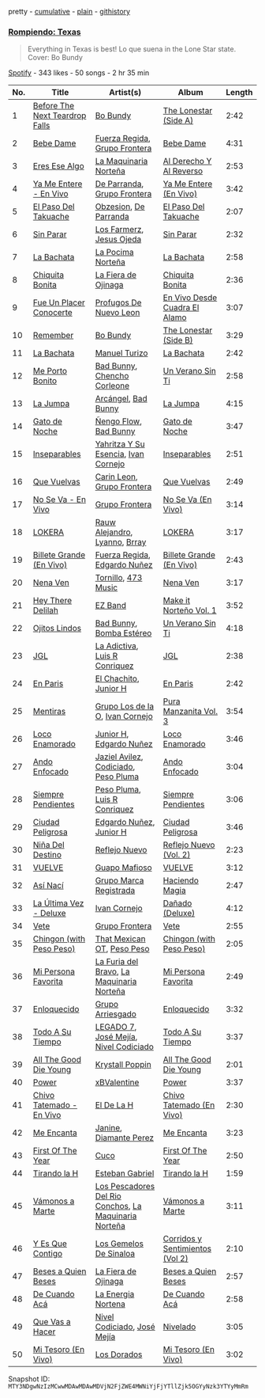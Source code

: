 pretty - [cumulative](/playlists/cumulative/37i9dQZF1DX39Eq6MmYdni.md) - [plain](/playlists/plain/37i9dQZF1DX39Eq6MmYdni) - [githistory](https://github.githistory.xyz/mackorone/spotify-playlist-archive/blob/main/playlists/plain/37i9dQZF1DX39Eq6MmYdni)

### [Rompiendo: Texas](https://open.spotify.com/playlist/37i9dQZF1DX39Eq6MmYdni)

> Everything in Texas is best! Lo que suena in the Lone Star state\. Cover: Bo Bundy

[Spotify](https://open.spotify.com/user/spotify) - 343 likes - 50 songs - 2 hr 35 min

| No. | Title | Artist(s) | Album | Length |
|---|---|---|---|---|
| 1 | [Before The Next Teardrop Falls](https://open.spotify.com/track/4Om2jfATPD0nhnEcaI0U1H) | [Bo Bundy](https://open.spotify.com/artist/5Tm0Q6noHS5KjlsvFwHoFS) | [The Lonestar \(Side A\)](https://open.spotify.com/album/1rJiyZO8IkLAG0oWweOrHp) | 2:42 |
| 2 | [Bebe Dame](https://open.spotify.com/track/0mzsLrUNazBaRfYZfjmpSV) | [Fuerza Regida](https://open.spotify.com/artist/0ys2OFYzWYB5hRDLCsBqxt), [Grupo Frontera](https://open.spotify.com/artist/6XkjpgcEsYab502Vr1bBeW) | [Bebe Dame](https://open.spotify.com/album/6PdUbuaqXLdQKPGFLhLpRC) | 4:31 |
| 3 | [Eres Ese Algo](https://open.spotify.com/track/6rOy9SIawgruuIWLP5divC) | [La Maquinaria Norteña](https://open.spotify.com/artist/7uGhSk7fVURjDaiXW1FSbL) | [Al Derecho Y Al Reverso](https://open.spotify.com/album/6JfzdeEyiw6njloEcMZwnN) | 2:53 |
| 4 | [Ya Me Entere \- En Vivo](https://open.spotify.com/track/4FjYDIaDlu3xf8JQrfgTBW) | [De Parranda](https://open.spotify.com/artist/0OTHm6AFLxgeTm0gHNOuWi), [Grupo Frontera](https://open.spotify.com/artist/6XkjpgcEsYab502Vr1bBeW) | [Ya Me Entere \(En Vivo\)](https://open.spotify.com/album/0P74VgufHFNWnZrrn9Xhpe) | 3:42 |
| 5 | [El Paso Del Takuache](https://open.spotify.com/track/1nGV2dsyvEERSd980EZ4e3) | [Obzesion](https://open.spotify.com/artist/38b0HYhJsCesXvtdCbRCRS), [De Parranda](https://open.spotify.com/artist/0OTHm6AFLxgeTm0gHNOuWi) | [El Paso Del Takuache](https://open.spotify.com/album/78vX2XhNb2r2XIlKxjb1tA) | 2:07 |
| 6 | [Sin Parar](https://open.spotify.com/track/1j9MDOCurWVaMqe0WGocEz) | [Los Farmerz](https://open.spotify.com/artist/5aZppZ1lCv3Y09RuunlN1a), [Jesus Ojeda](https://open.spotify.com/artist/34wCbs9ngJ1JODEESTindr) | [Sin Parar](https://open.spotify.com/album/6RCOTMBvh5h0bcrpbyk1WS) | 2:32 |
| 7 | [La Bachata](https://open.spotify.com/track/4h3L3S6gEEKGETQHrGZafH) | [La Pocima Norteña](https://open.spotify.com/artist/0R03Yxwm5XGODyeMHO0eXj) | [La Bachata](https://open.spotify.com/album/7IoQkL9C3vfSmF0Q9mXelv) | 2:58 |
| 8 | [Chiquita Bonita](https://open.spotify.com/track/2OE3DPyc9S0IBLhy9S3vcn) | [La Fiera de Ojinaga](https://open.spotify.com/artist/6qm0DFounuQWwu6IF0ZGH2) | [Chiquita Bonita](https://open.spotify.com/album/3Opmczjz0JKKUrX9LFJ0FB) | 2:36 |
| 9 | [Fue Un Placer Conocerte](https://open.spotify.com/track/0eIes8zppnvfSSz9x4pnF9) | [Profugos De Nuevo Leon](https://open.spotify.com/artist/6xCiFhON3LPyvwIGvAGnwp) | [En Vivo Desde Cuadra El Alamo](https://open.spotify.com/album/2ncCGrHwvWn4uhWkIhy9lo) | 3:07 |
| 10 | [Remember](https://open.spotify.com/track/1QCkjXXUc9XXBXa4Xb00ia) | [Bo Bundy](https://open.spotify.com/artist/5Tm0Q6noHS5KjlsvFwHoFS) | [The Lonestar \(Side B\)](https://open.spotify.com/album/06umNxBSyTAPfB3XYfn95D) | 3:29 |
| 11 | [La Bachata](https://open.spotify.com/track/5ww2BF9slyYgNOk37BlC4u) | [Manuel Turizo](https://open.spotify.com/artist/0tmwSHipWxN12fsoLcFU3B) | [La Bachata](https://open.spotify.com/album/1TpGeAzOJgAGdPkcWl95r2) | 2:42 |
| 12 | [Me Porto Bonito](https://open.spotify.com/track/6Sq7ltF9Qa7SNFBsV5Cogx) | [Bad Bunny](https://open.spotify.com/artist/4q3ewBCX7sLwd24euuV69X), [Chencho Corleone](https://open.spotify.com/artist/37230BxxYs9ksS7OkZw3IU) | [Un Verano Sin Ti](https://open.spotify.com/album/3RQQmkQEvNCY4prGKE6oc5) | 2:58 |
| 13 | [La Jumpa](https://open.spotify.com/track/5MxFWjuqQIsbNWbMdMdbli) | [Arcángel](https://open.spotify.com/artist/4SsVbpTthjScTS7U2hmr1X), [Bad Bunny](https://open.spotify.com/artist/4q3ewBCX7sLwd24euuV69X) | [La Jumpa](https://open.spotify.com/album/6LOhj1aK7vkGHJXtKU16PN) | 4:15 |
| 14 | [Gato de Noche](https://open.spotify.com/track/54ELExv56KCAB4UP9cOCzC) | [Ñengo Flow](https://open.spotify.com/artist/12vb80Km0Ew53ABfJOepVz), [Bad Bunny](https://open.spotify.com/artist/4q3ewBCX7sLwd24euuV69X) | [Gato de Noche](https://open.spotify.com/album/2GS2h80Dp8rFdGEa0j0JhH) | 3:47 |
| 15 | [Inseparables](https://open.spotify.com/track/57GWBz1UtT6iei1jrbkovI) | [Yahritza Y Su Esencia](https://open.spotify.com/artist/51ZSh80McCt7vbqHouzW0A), [Ivan Cornejo](https://open.spotify.com/artist/6PH3FLQAxtqYy46Zv08bpV) | [Inseparables](https://open.spotify.com/album/31DfpAhFnPyIXUZFWdu32y) | 2:51 |
| 16 | [Que Vuelvas](https://open.spotify.com/track/6Um358vY92UBv5DloTRX9L) | [Carin Leon](https://open.spotify.com/artist/66ihevNkSYNzRAl44dx6jJ), [Grupo Frontera](https://open.spotify.com/artist/6XkjpgcEsYab502Vr1bBeW) | [Que Vuelvas](https://open.spotify.com/album/3dLJKctfTGFr731SvtnS3j) | 2:49 |
| 17 | [No Se Va \- En Vivo](https://open.spotify.com/track/23Lyy7ZXRvzfgH4JtDkKrX) | [Grupo Frontera](https://open.spotify.com/artist/6XkjpgcEsYab502Vr1bBeW) | [No Se Va \(En Vivo\)](https://open.spotify.com/album/5jgCL0iatyi00rPPXjmYS3) | 3:14 |
| 18 | [LOKERA](https://open.spotify.com/track/79HZAZNnOE97rb2hnI0XQr) | [Rauw Alejandro](https://open.spotify.com/artist/1mcTU81TzQhprhouKaTkpq), [Lyanno](https://open.spotify.com/artist/1Ts9of7VPZElwPQnqnDSfW), [Brray](https://open.spotify.com/artist/1GKIlPFdcewHtpDVCQ8zmJ) | [LOKERA](https://open.spotify.com/album/4vJcqwIGUuk5TeP29OPovU) | 3:17 |
| 19 | [Billete Grande \(En Vivo\)](https://open.spotify.com/track/3XfUFGzbr0LmwFVoLXd9cO) | [Fuerza Regida](https://open.spotify.com/artist/0ys2OFYzWYB5hRDLCsBqxt), [Edgardo Nuñez](https://open.spotify.com/artist/0mA4dkNGiN4fqTBi2SLlAv) | [Billete Grande \(En Vivo\)](https://open.spotify.com/album/3qYGLHQB2krhFp27Hm62Ip) | 2:43 |
| 20 | [Nena Ven](https://open.spotify.com/track/2a9jv3CXsBaW6sZoXEeOrk) | [Tornillo](https://open.spotify.com/artist/5OGraDcSkO4oTWthkm77WL), [473 Music](https://open.spotify.com/artist/5RNHJe1xtJ3dKLb28DPT0V) | [Nena Ven](https://open.spotify.com/album/0VowgdMO0zg5SAsvTvFTb3) | 3:17 |
| 21 | [Hey There Delilah](https://open.spotify.com/track/6DcuRMCIu66fLSGiS0MgZ8) | [EZ Band](https://open.spotify.com/artist/2gTWLwanLiNZFR0iNPD847) | [Make it Norteño Vol\. 1](https://open.spotify.com/album/7h2wTuvmqp4qoDfrOh10rs) | 3:52 |
| 22 | [Ojitos Lindos](https://open.spotify.com/track/3k3NWokhRRkEPhCzPmV8TW) | [Bad Bunny](https://open.spotify.com/artist/4q3ewBCX7sLwd24euuV69X), [Bomba Estéreo](https://open.spotify.com/artist/5n9bMYfz9qss2VOW89EVs2) | [Un Verano Sin Ti](https://open.spotify.com/album/3RQQmkQEvNCY4prGKE6oc5) | 4:18 |
| 23 | [JGL](https://open.spotify.com/track/5kpxVMDvYGRmNqawPqDTYR) | [La Adictiva](https://open.spotify.com/artist/49EE6lVLgU8sp7dFgPshgM), [Luis R Conriquez](https://open.spotify.com/artist/0pePYDrJGk8gqMRbXrLJC8) | [JGL](https://open.spotify.com/album/1VwBEj5qv0cbe78LJmANhW) | 2:38 |
| 24 | [En Paris](https://open.spotify.com/track/1Fuc3pBiPFxAeSJoO8tDh5) | [El Chachito](https://open.spotify.com/artist/6OP8Y0UsezppFkU1hZU6EJ), [Junior H](https://open.spotify.com/artist/7Gi6gjaWy3DxyilpF1a8Is) | [En Paris](https://open.spotify.com/album/02t065wNWRCc7Yz9jG0ahR) | 2:42 |
| 25 | [Mentiras](https://open.spotify.com/track/3jRZg6U0m9Ir115Wt66ebU) | [Grupo Los de la O](https://open.spotify.com/artist/1glBi4zyzqaSQoy8ReU0rz), [Ivan Cornejo](https://open.spotify.com/artist/6PH3FLQAxtqYy46Zv08bpV) | [Pura Manzanita Vol\. 3](https://open.spotify.com/album/1FRle61xaVcvcjaD5PvNG7) | 3:54 |
| 26 | [Loco Enamorado](https://open.spotify.com/track/0V6NB0qBW7Vvm7RuSoHszG) | [Junior H](https://open.spotify.com/artist/7Gi6gjaWy3DxyilpF1a8Is), [Edgardo Nuñez](https://open.spotify.com/artist/0mA4dkNGiN4fqTBi2SLlAv) | [Loco Enamorado](https://open.spotify.com/album/506DULSIp4Bs7qDdUWpq0N) | 3:46 |
| 27 | [Ando Enfocado](https://open.spotify.com/track/1Gm2qMRuxnuqnM62xyp89d) | [Jaziel Avilez](https://open.spotify.com/artist/6LC8g4SRSqJ4zm6sQeutFZ), [Codiciado](https://open.spotify.com/artist/0IoWUuXfqpkfpxBRzthHU4), [Peso Pluma](https://open.spotify.com/artist/12GqGscKJx3aE4t07u7eVZ) | [Ando Enfocado](https://open.spotify.com/album/74aFegGXDQOr3fJPtf5QYq) | 3:04 |
| 28 | [Siempre Pendientes](https://open.spotify.com/track/3gfSH9aYZbyGjdmbeoWliw) | [Peso Pluma](https://open.spotify.com/artist/12GqGscKJx3aE4t07u7eVZ), [Luis R Conriquez](https://open.spotify.com/artist/0pePYDrJGk8gqMRbXrLJC8) | [Siempre Pendientes](https://open.spotify.com/album/3ri7jQpYUr63gKKyoihGCN) | 3:06 |
| 29 | [Ciudad Peligrosa](https://open.spotify.com/track/3AzpG3c25sZQNaQi8qTTDQ) | [Edgardo Nuñez](https://open.spotify.com/artist/0mA4dkNGiN4fqTBi2SLlAv), [Junior H](https://open.spotify.com/artist/7Gi6gjaWy3DxyilpF1a8Is) | [Ciudad Peligrosa](https://open.spotify.com/album/2FAmIkxoyJ4VMjrY2M6nV3) | 3:46 |
| 30 | [Niña Del Destino](https://open.spotify.com/track/2qw6rZeBqI6x6CJcdREYaR) | [Reflejo Nuevo](https://open.spotify.com/artist/48x8d1G7hZkHfnbIhz9fi8) | [Reflejo Nuevo \(Vol\. 2\)](https://open.spotify.com/album/2IQmLAtsUIO2ftjId0yq3J) | 2:23 |
| 31 | [VUELVE](https://open.spotify.com/track/3YadGCBjSGDedx1DY1J6na) | [Guapo Mafioso](https://open.spotify.com/artist/6qtQo5MNDq83A1EFwV9c7a) | [VUELVE](https://open.spotify.com/album/67iW8im1aB9TqlHrHxSqiX) | 3:12 |
| 32 | [Así Nací](https://open.spotify.com/track/45Ugm9xuEUtnItECxHghGx) | [Grupo Marca Registrada](https://open.spotify.com/artist/1gW6pz5n1aK249L0GvfQCC) | [Haciendo Magia](https://open.spotify.com/album/4rwLalJchv9A2bdClzPncy) | 2:47 |
| 33 | [La Última Vez \- Deluxe](https://open.spotify.com/track/1XX3sKKZN3DfWeFpMAc2WX) | [Ivan Cornejo](https://open.spotify.com/artist/6PH3FLQAxtqYy46Zv08bpV) | [Dañado \(Deluxe\)](https://open.spotify.com/album/7dFnP4kqkS8va6P0UiVKaW) | 4:12 |
| 34 | [Vete](https://open.spotify.com/track/2QUlF7O0auutIII6Ntd7ZS) | [Grupo Frontera](https://open.spotify.com/artist/6XkjpgcEsYab502Vr1bBeW) | [Vete](https://open.spotify.com/album/36D06EKe6KD6Glf1VxWfgW) | 2:55 |
| 35 | [Chingon \(with Peso Peso\)](https://open.spotify.com/track/5QCVFEOXmI9mCqiAZvokpW) | [That Mexican OT](https://open.spotify.com/artist/3BAgmPNIK5IJl7zMK1wvMA), [Peso Peso](https://open.spotify.com/artist/4sUMXGoB71qnOF7H691QGj) | [Chingon \(with Peso Peso\)](https://open.spotify.com/album/3FalVFmeeAijs0YIuD39px) | 2:05 |
| 36 | [Mi Persona Favorita](https://open.spotify.com/track/0SxuYEU9W9gmiQfSacWg7X) | [La Furia del Bravo](https://open.spotify.com/artist/0CwDMNmupPq7JSl4uxPWV3), [La Maquinaria Norteña](https://open.spotify.com/artist/7uGhSk7fVURjDaiXW1FSbL) | [Mi Persona Favorita](https://open.spotify.com/album/4pF5NjEqkWXMPSbhNZWuPZ) | 2:49 |
| 37 | [Enloquecido](https://open.spotify.com/track/4uk8GguFehn7djGvFJTUUT) | [Grupo Arriesgado](https://open.spotify.com/artist/5NUPPRjsbXHNyVDrUESYeh) | [Enloquecido](https://open.spotify.com/album/4LW4JlE1RfilioKkkhwMho) | 3:32 |
| 38 | [Todo A Su Tiempo](https://open.spotify.com/track/6EZXRINHTCGDwZzboCgDML) | [LEGADO 7](https://open.spotify.com/artist/7yCGrS6Xh3UngvY6Ad5sMJ), [José Mejía](https://open.spotify.com/artist/111WEufNVhB1lRCVHAqEve), [Nivel Codiciado](https://open.spotify.com/artist/5aHKxMwIrPVwy4m6FTOiXK) | [Todo A Su Tiempo](https://open.spotify.com/album/6YMvCl7JdI3KIOEwuz0b2g) | 3:37 |
| 39 | [All The Good Die Young](https://open.spotify.com/track/4t1gQOs4QcrGgTrLZx3gGL) | [Krystall Poppin](https://open.spotify.com/artist/3DIquQWs6ZlFAKdahiPCwC) | [All The Good Die Young](https://open.spotify.com/album/0zjfydrXGgTQZ2H7GEo5WE) | 2:01 |
| 40 | [Power](https://open.spotify.com/track/1hSrp2LyVkM94tHCjgXFcP) | [xBValentine](https://open.spotify.com/artist/4THqvMsBc72amqxSB45LDu) | [Power](https://open.spotify.com/album/5KwcQ04KPcKSG5EJD0RHtj) | 3:37 |
| 41 | [Chivo Tatemado \- En Vivo](https://open.spotify.com/track/6U207u3B4SLqShzWtoslWe) | [El De La H](https://open.spotify.com/artist/5JRFF4doyWWw1oWC4th6O1) | [Chivo Tatemado \(En Vivo\)](https://open.spotify.com/album/4OagC3XpInN33XfWNbuvnQ) | 2:30 |
| 42 | [Me Encanta](https://open.spotify.com/track/5pKPM9W3sfUjXrqfczJGVf) | [Janine](https://open.spotify.com/artist/0lu4CrVNwnwEblIqvD5A5z), [Diamante Perez](https://open.spotify.com/artist/19fMyo1p52veAVamJgbbcF) | [Me Encanta](https://open.spotify.com/album/6pw6ppJNOmpkwPwwaCNVZB) | 3:23 |
| 43 | [First Of The Year](https://open.spotify.com/track/7ijipCHwLo0ZoABNxm2qp6) | [Cuco](https://open.spotify.com/artist/2Tglaf8nvDzwSQnpSrjLHP) | [First Of The Year](https://open.spotify.com/album/1mgwNlzi9VzFcE1Qd4Xj86) | 2:50 |
| 44 | [Tirando la H](https://open.spotify.com/track/0SLnqaBaYLFH3ncId7ClCU) | [Esteban Gabriel](https://open.spotify.com/artist/6RPeBghYnSwGV6FOw7huuN) | [Tirando la H](https://open.spotify.com/album/7uyYaGMsVlUEF0Uc10zyod) | 1:59 |
| 45 | [Vámonos a Marte](https://open.spotify.com/track/6938ta8fOtvfFr54WCAy2C) | [Los Pescadores Del Rio Conchos](https://open.spotify.com/artist/3h88VTqRj3GbUd2W41ZY5U), [La Maquinaria Norteña](https://open.spotify.com/artist/7uGhSk7fVURjDaiXW1FSbL) | [Vámonos a Marte](https://open.spotify.com/album/2bWa8CqwRv3XsPOrW1UGb9) | 3:11 |
| 46 | [Y Es Que Contigo](https://open.spotify.com/track/1x87m5qOQDngRadEcIPVhX) | [Los Gemelos De Sinaloa](https://open.spotify.com/artist/1Zkxm1dM3HI3QkTmxUEVQA) | [Corridos y Sentimientos \(Vol 2\)](https://open.spotify.com/album/0ywgnvhlgNb1zDnUCewG0s) | 2:10 |
| 47 | [Beses a Quien Beses](https://open.spotify.com/track/2NGXJSNQE4rsTts8TZfeS3) | [La Fiera de Ojinaga](https://open.spotify.com/artist/6qm0DFounuQWwu6IF0ZGH2) | [Beses a Quien Beses](https://open.spotify.com/album/3MQPEMiB4zdwh5BYQ38AQj) | 2:57 |
| 48 | [De Cuando Acá](https://open.spotify.com/track/2sZ9VjimnCq5JrLPR0GUui) | [La Energia Nortena](https://open.spotify.com/artist/6uFxO15AG9aoz7MS4aQQvp) | [De Cuando Acá](https://open.spotify.com/album/05RvA9U5fT5ojjzH91W5Ki) | 2:58 |
| 49 | [Que Vas a Hacer](https://open.spotify.com/track/2OAKNQl1xx7STmVS1QeUP4) | [Nivel Codiciado](https://open.spotify.com/artist/5aHKxMwIrPVwy4m6FTOiXK), [José Mejía](https://open.spotify.com/artist/111WEufNVhB1lRCVHAqEve) | [Nivelado](https://open.spotify.com/album/7wet6Vo8IdfH2gMzp19HBF) | 3:05 |
| 50 | [Mi Tesoro \(En Vivo\)](https://open.spotify.com/track/5upZqOtEEFH9TwdYorE7Af) | [Los Dorados](https://open.spotify.com/artist/5whwFeuDSOzWgGAUs8KTUI) | [Mi Tesoro \(En Vivo\)](https://open.spotify.com/album/3izA85ST6c3tnSLoYg8v6W) | 3:02 |

Snapshot ID: `MTY3NDgwNzIzMCwwMDAwMDAwMDVjN2FjZWE4MWNiYjFjYTllZjk5OGYyNzk3YTYyMmRm`
